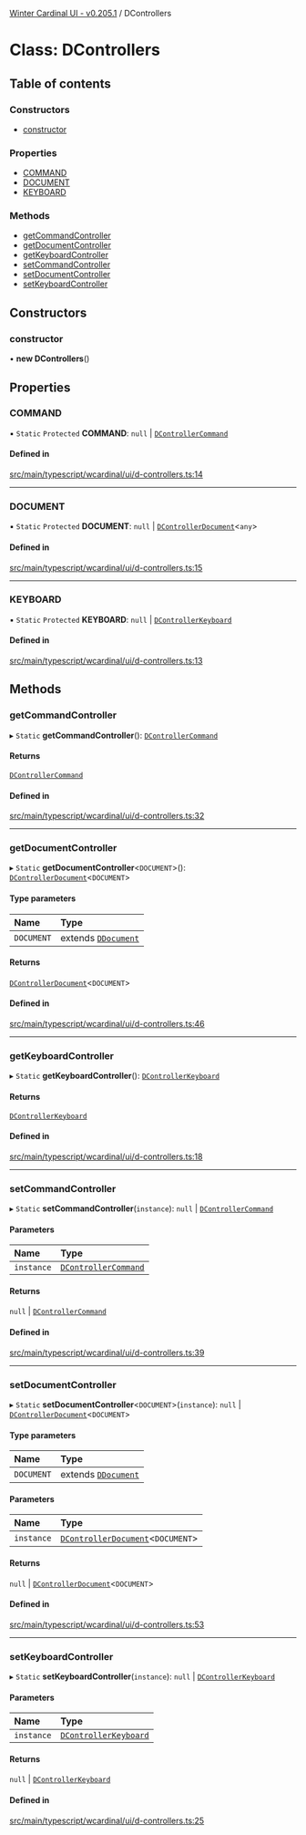 [Winter Cardinal UI - v0.205.1](../index.md) / DControllers

# Class: DControllers

## Table of contents

### Constructors

- [constructor](DControllers.md#constructor)

### Properties

- [COMMAND](DControllers.md#command)
- [DOCUMENT](DControllers.md#document)
- [KEYBOARD](DControllers.md#keyboard)

### Methods

- [getCommandController](DControllers.md#getcommandcontroller)
- [getDocumentController](DControllers.md#getdocumentcontroller)
- [getKeyboardController](DControllers.md#getkeyboardcontroller)
- [setCommandController](DControllers.md#setcommandcontroller)
- [setDocumentController](DControllers.md#setdocumentcontroller)
- [setKeyboardController](DControllers.md#setkeyboardcontroller)

## Constructors

### constructor

• **new DControllers**()

## Properties

### COMMAND

▪ `Static` `Protected` **COMMAND**: ``null`` \| [`DControllerCommand`](../interfaces/DControllerCommand.md)

#### Defined in

[src/main/typescript/wcardinal/ui/d-controllers.ts:14](https://github.com/winter-cardinal/winter-cardinal-ui/blob/v0.205.1/src/main/typescript/wcardinal/ui/d-controllers.ts#L14)

___

### DOCUMENT

▪ `Static` `Protected` **DOCUMENT**: ``null`` \| [`DControllerDocument`](../interfaces/DControllerDocument.md)<`any`\>

#### Defined in

[src/main/typescript/wcardinal/ui/d-controllers.ts:15](https://github.com/winter-cardinal/winter-cardinal-ui/blob/v0.205.1/src/main/typescript/wcardinal/ui/d-controllers.ts#L15)

___

### KEYBOARD

▪ `Static` `Protected` **KEYBOARD**: ``null`` \| [`DControllerKeyboard`](DControllerKeyboard.md)

#### Defined in

[src/main/typescript/wcardinal/ui/d-controllers.ts:13](https://github.com/winter-cardinal/winter-cardinal-ui/blob/v0.205.1/src/main/typescript/wcardinal/ui/d-controllers.ts#L13)

## Methods

### getCommandController

▸ `Static` **getCommandController**(): [`DControllerCommand`](../interfaces/DControllerCommand.md)

#### Returns

[`DControllerCommand`](../interfaces/DControllerCommand.md)

#### Defined in

[src/main/typescript/wcardinal/ui/d-controllers.ts:32](https://github.com/winter-cardinal/winter-cardinal-ui/blob/v0.205.1/src/main/typescript/wcardinal/ui/d-controllers.ts#L32)

___

### getDocumentController

▸ `Static` **getDocumentController**<`DOCUMENT`\>(): [`DControllerDocument`](../interfaces/DControllerDocument.md)<`DOCUMENT`\>

#### Type parameters

| Name | Type |
| :------ | :------ |
| `DOCUMENT` | extends [`DDocument`](../interfaces/DDocument.md) |

#### Returns

[`DControllerDocument`](../interfaces/DControllerDocument.md)<`DOCUMENT`\>

#### Defined in

[src/main/typescript/wcardinal/ui/d-controllers.ts:46](https://github.com/winter-cardinal/winter-cardinal-ui/blob/v0.205.1/src/main/typescript/wcardinal/ui/d-controllers.ts#L46)

___

### getKeyboardController

▸ `Static` **getKeyboardController**(): [`DControllerKeyboard`](DControllerKeyboard.md)

#### Returns

[`DControllerKeyboard`](DControllerKeyboard.md)

#### Defined in

[src/main/typescript/wcardinal/ui/d-controllers.ts:18](https://github.com/winter-cardinal/winter-cardinal-ui/blob/v0.205.1/src/main/typescript/wcardinal/ui/d-controllers.ts#L18)

___

### setCommandController

▸ `Static` **setCommandController**(`instance`): ``null`` \| [`DControllerCommand`](../interfaces/DControllerCommand.md)

#### Parameters

| Name | Type |
| :------ | :------ |
| `instance` | [`DControllerCommand`](../interfaces/DControllerCommand.md) |

#### Returns

``null`` \| [`DControllerCommand`](../interfaces/DControllerCommand.md)

#### Defined in

[src/main/typescript/wcardinal/ui/d-controllers.ts:39](https://github.com/winter-cardinal/winter-cardinal-ui/blob/v0.205.1/src/main/typescript/wcardinal/ui/d-controllers.ts#L39)

___

### setDocumentController

▸ `Static` **setDocumentController**<`DOCUMENT`\>(`instance`): ``null`` \| [`DControllerDocument`](../interfaces/DControllerDocument.md)<`DOCUMENT`\>

#### Type parameters

| Name | Type |
| :------ | :------ |
| `DOCUMENT` | extends [`DDocument`](../interfaces/DDocument.md) |

#### Parameters

| Name | Type |
| :------ | :------ |
| `instance` | [`DControllerDocument`](../interfaces/DControllerDocument.md)<`DOCUMENT`\> |

#### Returns

``null`` \| [`DControllerDocument`](../interfaces/DControllerDocument.md)<`DOCUMENT`\>

#### Defined in

[src/main/typescript/wcardinal/ui/d-controllers.ts:53](https://github.com/winter-cardinal/winter-cardinal-ui/blob/v0.205.1/src/main/typescript/wcardinal/ui/d-controllers.ts#L53)

___

### setKeyboardController

▸ `Static` **setKeyboardController**(`instance`): ``null`` \| [`DControllerKeyboard`](DControllerKeyboard.md)

#### Parameters

| Name | Type |
| :------ | :------ |
| `instance` | [`DControllerKeyboard`](DControllerKeyboard.md) |

#### Returns

``null`` \| [`DControllerKeyboard`](DControllerKeyboard.md)

#### Defined in

[src/main/typescript/wcardinal/ui/d-controllers.ts:25](https://github.com/winter-cardinal/winter-cardinal-ui/blob/v0.205.1/src/main/typescript/wcardinal/ui/d-controllers.ts#L25)
